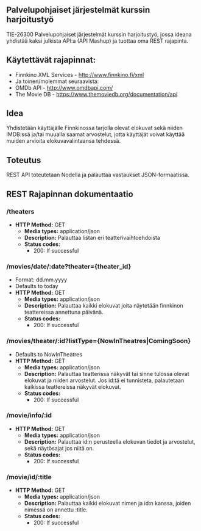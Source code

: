 Palvelupohjaiset järjestelmät kurssin harjoitustyö
------------------

TIE-26300 Palvelupohjaiset järjestelmät kurssin harjoitustyö, jossa ideana yhdistää kaksi julkista API:a (API Mashup) ja tuottaa oma REST rajapinta.

## Käytettävät rajapinnat:
* Finnkino XML Services - http://www.finnkino.fi/xml
* Ja toinen/molemmat seuraavista:
* OMDb API - http://www.omdbapi.com/
* The Movie DB - https://www.themoviedb.org/documentation/api

## Idea
Yhdistetään käyttäjälle Finnkinossa tarjolla olevat elokuvat sekä niiden IMDB:ssä ja/tai muualla saamat arvostelut, jotta käyttäjät voivat käyttää muiden arvioita elokuvavalintaansa tehdessä.

## Toteutus
REST API toteutetaan Nodella ja palauttaa vastaukset JSON-formaatissa.

## REST Rajapinnan dokumentaatio

### /theaters
  * **HTTP Method:** GET
    * **Media types:** application/json
    * **Description:** Palauttaa listan eri teatterivaihtoehdoista
    * **Status codes:**
      * 200: If successful

### /movies/date/:date?theater={theater_id}
  * Format: dd.mm.yyyy
  * Defaults to today
  * **HTTP Method:** GET
    * **Media types:** application/json
    * **Description:** Palauttaa kaikki elokuvat joita näytetään finnkinon teattereissa annettuna päivänä.
    * **Status codes:**
      * 200: If successful

### /movies/theater/:id?listType={NowInTheatres|ComingSoon}
  * Defaults to NowInTheatres
  * **HTTP Method:** GET
    * **Media types:** application/json
    * **Description:** Palauttaa teatterissa näkyvät tai sinne tulossa olevat elokuvat ja niiden arvostelut. Jos id:tä ei tunnisteta, palautetaan kaikissa teattereissa näkyvät elokuvat.
    * **Status codes:**
      * 200: If successful

### /movie/info/:id
  * **HTTP Method:** GET
    * **Media types:** application/json
    * **Description:** Palauttaa id:n perusteella elokuvan tiedot ja arvostelut, sekä näytösajat jos niitä on.
    * **Status codes:**
      * 200: If successful

### /movie/id/:title
  * **HTTP Method:** GET
    * **Media types:** application/json
    * **Description:** Palauttaa kaikki elokuvat nimen ja id:n kanssa, joiden nimessä on annettu :title.
    * **Status codes:**
      * 200: If successful

